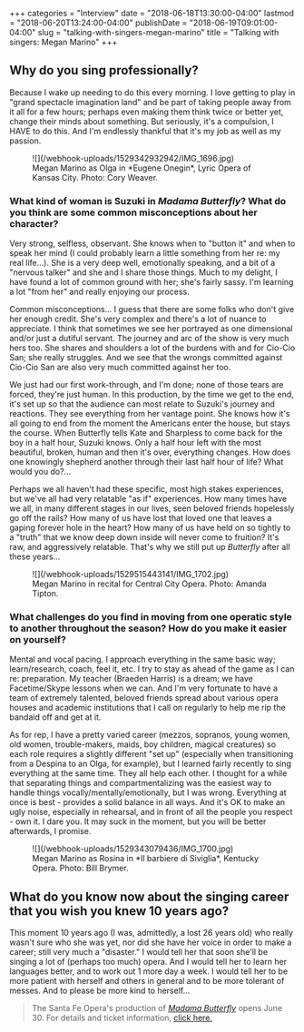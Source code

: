 +++
categories = "Interview"
date = "2018-06-18T13:30:00-04:00"
lastmod = "2018-06-20T13:24:00-04:00"
publishDate = "2018-06-19T09:01:00-04:00"
slug = "talking-with-singers-megan-marino"
title = "Talking with singers: Megan Marino"
+++

## Why do you sing professionally?

Because I wake up needing to do this every morning. I love getting to play in "grand spectacle imagination land" and be part of taking people away from it all for a few hours; perhaps even making them think twice or better yet, change their minds about something. But seriously, it's a compulsion, I HAVE to do this. And I'm endlessly thankful that it's my job as well as my passion.

<figure data-type="image">
![](/webhook-uploads/1529342932942/IMG_1696.jpg)
<figcaption>Megan Marino as Olga in *Eugene Onegin*, Lyric Opera of Kansas City. Photo: Cory Weaver.</figcaption>
</figure>

### What kind of woman is Suzuki in *Madama Butterfly*? What do you think are some common misconceptions about her character?

Very strong, selfless, observant. She knows when to "button it" and when to speak her mind (I could probably learn a little something from her re: my real life...). She is a very deep well, emotionally speaking, and a bit of a "nervous talker" and she and I share those things. Much to my delight, I have found a lot of common ground with her; she's fairly sassy. I'm learning a lot "from her" and really enjoying our process. 

Common misconceptions... I guess that there are some folks who don't give her enough credit. She's very complex and there's a lot of nuance to appreciate. I think that sometimes we see her portrayed as one dimensional and/or just a dutiful servant. The journey and arc of the show is very much hers too. She shares and shoulders a lot of the burdens with and for Cio-Cio San; she really struggles. And we see that the wrongs committed against Cio-Cio San are also very much committed against her too. 

We just had our first work-through, and I'm done; none of those tears are forced, they're just human. In this production, by the time we get to the end, it's set up so that the audience can most relate to Suzuki's journey and reactions. They see everything from her vantage point. She knows how it's all going to end from the moment the Americans enter the house, but stays the course. When Butterfly tells Kate and Sharpless to come back for the boy in a half hour, Suzuki knows. Only a half hour left with the most beautiful, broken, human and then it's over, everything changes. How does one knowingly shepherd another through their last half hour of life? What would you do?... 

Perhaps we all haven't had these specific, most high stakes experiences, but we've all had very relatable "as if" experiences. How many times have we all, in many different stages in our lives, seen beloved friends hopelessly go off the rails? How many of us have lost that loved one that leaves a gaping forever hole in the heart? How many of us have held on so tightly to a "truth" that we know deep down inside will never come to fruition? It's raw, and aggressively relatable. That's why we still put up *Butterfly* after all these years...     

<figure data-type="image">
![](/webhook-uploads/1529515443141/IMG_1702.jpg)
<figcaption>Megan Marino in recital for Central City Opera. Photo: Amanda Tipton.</figcaption>
</figure>

### What challenges do you find in moving from one operatic style to another throughout the season? How do you make it easier on yourself?

Mental and vocal pacing. I approach everything in the same basic way; learn/research, coach, feel it, etc. I try to stay as ahead of the game as I can re: preparation. My teacher (Braeden Harris) is a dream; we have Facetime/Skype lessons when we can. And I'm very fortunate to have a team of extremely talented, beloved friends spread about various opera houses and academic institutions that I call on regularly to help me rip the bandaid off and get at it. 

As for rep, I have a pretty varied career (mezzos, sopranos, young women, old women, trouble-makers, maids, boy children, magical creatures) so each role requires a slightly different "set up" (especially when transitioning from a Despina to an Olga, for example), but I learned fairly recently to sing everything at the same time. They all help each other. I thought for a while that separating things and compartmentalizing was the easiest way to handle things vocally/mentally/emotionally, but I was wrong. Everything at once is best - provides a solid balance in all ways. And it's OK to make an ugly noise, especially in rehearsal, and in front of all the people you respect - own it. I dare you. It may suck in the moment, but you will be better afterwards, I promise.

<figure data-type="image">
![](/webhook-uploads/1529343079436/IMG_1700.jpg)
<figcaption>Megan Marino as Rosina in *Il barbiere di Siviglia*, Kentucky Opera. Photo: Bill Brymer.</figcaption>
</figure>

## What do you know now about the singing career that you wish you knew 10 years ago?

This moment 10 years ago (I was, admittedly, a lost 26 years old) who really wasn't sure who she was yet, nor did she have her voice in order to make a career; still very much a "disaster." I would tell her that soon she'll be singing a lot of (perhaps too much) opera. And I would tell her to learn her languages better, and to work out 1 more day a week. I would tell her to be more patient with herself and others in general and to be more tolerant of messes. And to please be more kind to herself...

>The Santa Fe Opera's production of [*Madama Butterfly*](https://www.santafeopera.org/operas-and-ticketing/madame-butterfly) opens June 30. For details and ticket information, [click here.](https://www.santafeopera.org/operas-and-ticketing/madame-butterfly)
